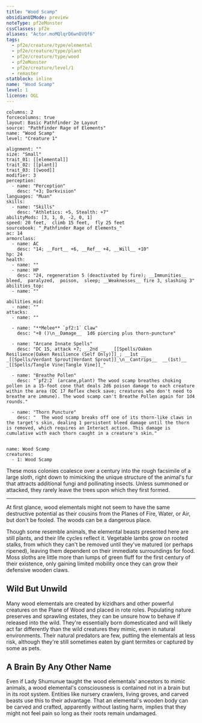 ```yaml
---
title: "Wood Scamp"
obsidianUIMode: preview
noteType: pf2eMonster
cssClasses: pf2e
aliases: "Actor.moMQlqrD6wnDVQf6" 
tags:
  - pf2e/creature/type/elemental
  - pf2e/creature/type/plant
  - pf2e/creature/type/wood
  - pf2eMonster
  - pf2e/creature/level/1
  - remaster
statblock: inline
name: "Wood Scamp"
level: 1
license: OGL
---
```


```statblock
columns: 2
forcecolumns: true
layout: Basic Pathfinder 2e Layout
source: "Pathfinder Rage of Elements"
name: "Wood Scamp"
level: "Creature 1"

alignment: ""
size: "Small"
trait_01: [[elemental]]
trait_02: [[plant]]
trait_03: [[wood]]
modifier: 3
perception:
  - name: "Perception"
    desc: "+3; Darkvision"
languages: "Muan"
skills:
  - name: "Skills"
    desc: "Athletics: +5, Stealth: +7"
abilityMods: [3, 1, 0, -2, 0, 1]
speed: 20 feet,  climb 15 feet,  fly 25 feet
sourcebook: "_Pathfinder Rage of Elements_"
ac: 14
armorclass:
  - name: AC
    desc: "14; __Fort__ +6, __Ref__ +4, __Will__ +10"
hp: 24
health:
  - name: ""
  - name: HP
    desc: "24, regeneration 5 (deactivated by fire); __Immunities__  bleed,  paralyzed,  poison,  sleep; __Weaknesses__ fire 3, slashing 3"
abilities_top:
  - name: ""

abilities_mid:
  - name: ""
attacks:
  - name: ""

  - name: "**Melee** `pf2:1` Claw"
    desc: "+8 ()\n__Damage__  1d6 piercing plus thorn-puncture"

  - name: "Arcane Innate Spells"
    desc: "DC 15, attack +7; __2nd __  _[[Spells/Oaken Resilience|Oaken Resilience (Self Only)]]_; __1st __  _[[Spells/Verdant Sprout|Verdant Sprout]]_\n__Cantrips__  __(1st)__ _[[Spells/Tangle Vine|Tangle Vine]]_"

  - name: "Breathe Pollen"
    desc: "`pf2:2` (arcane,plant) The wood scamp breathes choking pollen in a 15-foot cone that deals 2d6 poison damage to each creature within the area (DC 17 Reflex check save; creatures who don't need to breathe are immune). The wood scamp can't Breathe Pollen again for 1d4 rounds."

  - name: "Thorn Puncture"
    desc: "  The wood scamp breaks off one of its thorn-like claws in the target's skin, dealing 1 persistent bleed damage until the thorn is removed, which requires an Interact action. This damage is cumulative with each thorn caught in a creature's skin."
 
```

```encounter-table
name: Wood Scamp
creatures:
  - 1: Wood Scamp
```



These moss colonies coalesce over a century into the rough facsimile of a large sloth, right down to mimicking the unique structure of the animal's fur that attracts additional fungi and pollinating insects. Unless summoned or attacked, they rarely leave the trees upon which they first formed.

* * *

At first glance, wood elementals might not seem to have the same destructive potential as their cousins from the Planes of Fire, Water, or Air, but don't be fooled. The woods can be a dangerous place.

Though some resemble animals, the elemental beasts presented here are still plants, and their life cycles reflect it. Vegetable lambs grow on rooted stalks, from which they can't be removed until they've matured (or perhaps ripened), leaving them dependent on their immediate surroundings for food. Moss sloths are little more than lumps of green fluff for the first century of their existence, only gaining limited mobility once they can grow their defensive wooden claws.

## Wild But Unwild

Many wood elementals are created by kizidhars and other powerful creatures on the Plane of Wood and placed in rote roles. Populating nature preserves and sprawling estates, they can be unsure how to behave if released into the wild. They're essentially born domesticated and will likely act far differently than the wild creatures they mimic, even in natural environments. Their natural predators are few, putting the elementals at less risk, although they're still sometimes eaten by giant termites or captured by some as pets.

## A Brain By Any Other Name

Even if Lady Shumunue taught the wood elementals' ancestors to mimic animals, a wood elemental's consciousness is contained not in a brain but in its root system. Entities like nursery crawlers, living groves, and carved beasts use this to their advantage. That an elemental's wooden body can be carved and crafted, apparently without lasting harm, implies that they might not feel pain so long as their roots remain undamaged.
